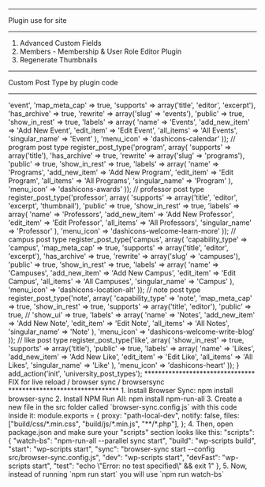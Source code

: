 ********************************
  Plugin use for site
********************************
1. Advanced Custom Fields
2. Members - Membership & User Role Editor Plugin
3. Regenerate Thumbnails


********************************
  Custom Post Type by plugin code
********************************
<?php
/*
  Plugin Name:  University Post Types
  Version:      1.0
  Author:       Chien Nguyen
*/
function university_post_types() {
  // event post type
  register_post_type('event', array(
    'capability_type' => 'event',
    'map_meta_cap' => true,
    'supports' => array('title', 'editor', 'excerpt'),
    'has_archive' => true,
    'rewrite' => array('slug' => 'events'),
    'public' => true,
    'show_in_rest' => true,
    'labels' => array(
      'name' => 'Events',
      'add_new_item' => 'Add New Event',
      'edit_item' => 'Edit Event',
      'all_items' => 'All Events',
      'singular_name' => 'Event'
    ),
    'menu_icon' => 'dashicons-calendar'
  ));
  
  // program post type
  register_post_type('program', array(
    'supports' => array('title'),
    'has_archive' => true,
    'rewrite' => array('slug' => 'programs'),
    'public' => true,
    'show_in_rest' => true,
    'labels' => array(
      'name' => 'Programs',
      'add_new_item' => 'Add New Program',
      'edit_item' => 'Edit Program',
      'all_items' => 'All Programs',
      'singular_name' => 'Program'
    ),
    'menu_icon' => 'dashicons-awards'
  ));
  
  // professor post type
  register_post_type('professor', array(
    'supports' => array('title', 'editor', 'excerpt', 'thumbnail'),
    'public' => true,
    'show_in_rest' => true,
    'labels' => array(
      'name' => 'Professors',
      'add_new_item' => 'Add New Professor',
      'edit_item' => 'Edit Professor',
      'all_items' => 'All Professors',
      'singular_name' => 'Professor'
    ),
    'menu_icon' => 'dashicons-welcome-learn-more'
  ));
  
  // campus post type
  register_post_type('campus', array(
    'capability_type' => 'campus',
    'map_meta_cap' => true,
    'supports' => array('title', 'editor', 'excerpt'),
    'has_archive' => true,
    'rewrite' => array('slug' => 'campuses'),
    'public' => true,
    'show_in_rest' => true,
    'labels' => array(
      'name' => 'Campuses',
      'add_new_item' => 'Add New Campus',
      'edit_item' => 'Edit Campus',
      'all_items' => 'All Campuses',
      'singular_name' => 'Campus'
    ),
    'menu_icon' => 'dashicons-location-alt'
  ));
  
  // note post type
  register_post_type('note', array(
    'capability_type' => 'note',
    'map_meta_cap' => true,
    'show_in_rest' => true,
    'supports' => array('title', 'editor'),
    'public' => true,
    // 'show_ui' => true,
    'labels' => array(
      'name' => 'Notes',
      'add_new_item' => 'Add New Note',
      'edit_item' => 'Edit Note',
      'all_items' => 'All Notes',
      'singular_name' => 'Note'
    ),
    'menu_icon' => 'dashicons-welcome-write-blog'
  ));

  // like post type
  register_post_type('like', array(
    'show_in_rest' => true,
    'supports' => array('title'),
    'public' => true,
    'labels' => array(
      'name' => 'Likes',
      'add_new_item' => 'Add New Like',
      'edit_item' => 'Edit Like',
      'all_items' => 'All Likes',
      'singular_name' => 'Like'
    ),
    'menu_icon' => 'dashicons-heart'
  ));
}
add_action('init', 'university_post_types');

********************************
  FIX for live reload / browser sync / browsersync
********************************

1. Install Browser Sync: npm install browser-sync


2. Install NPM Run All: npm install npm-run-all


3. Create a new file in the src folder called `browser-sync.config.js` with this code inside it:
module.exports = {
	proxy: "path-local-dev",
	notify: false,
	files: ["build/css/*.min.css", "build/js/*.min.js", "**/*.php"],
};

4. Then, open package.json and make sure your "scripts" section looks like this:
"scripts": {
    "watch-bs": "npm-run-all --parallel sync start",
    "build": "wp-scripts build",
    "start": "wp-scripts start",
    "sync": "browser-sync start --config src/browser-sync.config.js",
    "dev": "wp-scripts start",
    "devFast": "wp-scripts start",
    "test": "echo \"Error: no test specified\" && exit 1"
  },

5. Now, instead of running `npm run start` you will use `npm run watch-bs`